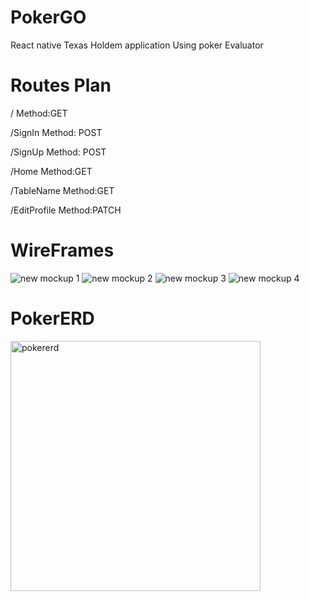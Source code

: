 # PokerGO
React native Texas Holdem  application
Using poker Evaluator

# Routes Plan
  / Method:GET
  
  /SignIn Method: POST
  
  /SignUp Method: POST
  
  /Home Method:GET
  
  /TableName Method:GET
  
  /EditProfile Method:PATCH


# WireFrames
![new mockup 1](https://user-images.githubusercontent.com/31579495/36922015-ac3bb62c-1e23-11e8-992f-0e09d72ef7b1.png)
![new mockup 2](https://user-images.githubusercontent.com/31579495/36922022-af6cec6c-1e23-11e8-8f36-530e72671239.png)
![new mockup 3](https://user-images.githubusercontent.com/31579495/36922026-b2e42428-1e23-11e8-8d22-c0b0360c1dc9.png)
![new mockup 4](https://user-images.githubusercontent.com/31579495/36922030-b4b179c2-1e23-11e8-93f4-a45f3c3137a9.png)

# PokerERD
<img width="400" alt="pokererd" src="https://user-images.githubusercontent.com/31579495/36922478-2d4ef11a-1e25-11e8-8ef2-5d5279277be1.png">
